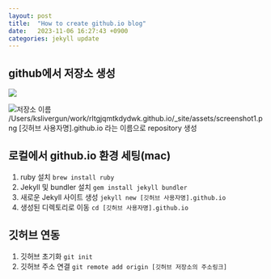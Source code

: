```yaml
---
layout: post
title:  "How to create github.io blog"
date:   2023-11-06 16:27:43 +0900
categories: jekyll update
---
```


<script src="https://utteranc.es/client.js"
        repo="[ENTER REPO HERE]"
        issue-term="pathname"
        theme="github-dark"
        crossorigin="anonymous"
        async>
</script>

## github에서 저장소 생성
<img src="../_site/assets/screenshot1.png">

![저장소 이름](../_site/assets/screenshot1.png)
/Users/kslivergun/work/rltgjqmtkdydwk.github.io/_site/assets/screenshot1.png
[깃허브 사용자명].github.io 라는 이름으로 repository 생성

## 로컬에서 github.io 환경 세팅(mac)
1. ruby 설치
`brew install ruby`
2. Jekyll 및 bundler 설치
`gem install jekyll bundler`
3. 새로운 Jekyll 사이트 생성
`jekyll new [깃허브 사용자명].github.io`
4. 생성된 디렉토리로 이동
`cd [깃허브 사용자명].github.io`

## 깃허브 연동
1. 깃허브 초기화
`git init`
2. 깃허브 주소 연결
`git remote add origin [깃허브 저장소의 주소링크]`